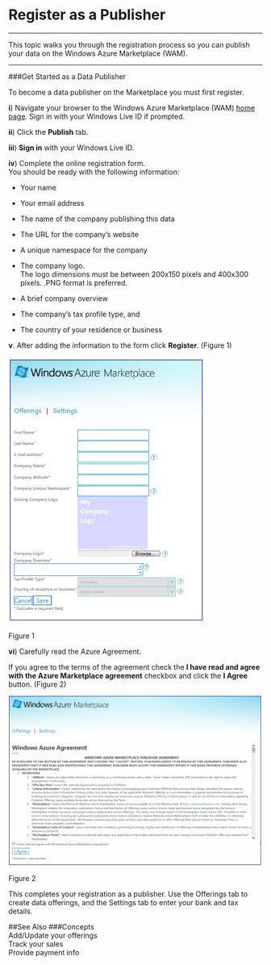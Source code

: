  
<properties 
   pageTitle="Register as a Publisher" 
   description="How to Register as a Publisher in the Marketplace" 
   services="cloud-services" 
   documentationCenter="" 
   authors="kevinscharpenberg" 
   manager="manager-alias" 
   editor=""/>

<tags
   ms.service="marketplace"
   ms.devlang="na"
   ms.topic="article"
   ms.tgt_pltfrm="na"
   ms.workload="data-services" 
   ms.date="02/13/2015"
   ms.author="kevsch"/>

#   Register as a Publisher 

 -----------
This topic walks you through the registration process so you can publish your data on the Windows Azure Marketplace (WAM).

 -----------
###Get Started as a Data Publisher

To become a data publisher on the Marketplace you must first register.

**i**) Navigate your browser to the Windows Azure Marketplace (WAM) [home page](https://azure.microsoft.com/en-us/marketplace/?source=datamarket). Sign in with your Windows Live ID if prompted.

**ii**) Click the **Publish** tab.

**iii**) **Sign in** with your Windows Live ID.

**iv**) Complete the online registration form. <br>
You should be ready with the following information:

* Your name

* Your email address

* The name of the company publishing this data

* The URL for the company’s website

* A unique namespace for the company

* The company logo. <br>
The logo dimensions must be between 200x150 pixels and 400x300 pixels. .PNG format is preferred.

* A brief company overview

* The company’s tax profile type, and

* The country of your residence or business

**v**.  After adding the information to the form click **Register**. (Figure 1)

![](./media/marketplace-data-market-register-as-a-publisher/windowsazure.png)

Figure 1

**vi**) Carefully read the Azure Agreement.


If you agree to the terms of the agreement check the **I have read and agree with the Azure Marketplace agreement** checkbox and click the **I Agree** button. (Figure 2) 

![](./media/marketplace-data-market-register-as-a-publisher/azureagreement.png)

Figure 2


This completes your registration as a publisher. Use the Offerings tab to create data offerings, and the Settings tab to enter your bank and tax details.


##See Also
###Concepts<br>
Add/Update your offerings<br>
Track your sales<br>
Provide payment info

